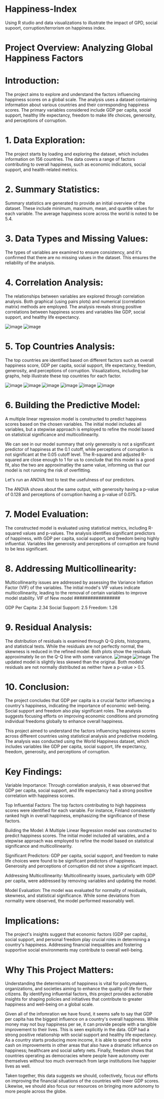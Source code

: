 # Happiness-Index
Using R studio and data visualizations to illustrate the impact of GPD, social supoort, corruption/terrorism on happiness index.

# Project Overview: Analyzing Global Happiness Factors

# Introduction:
The project aims to explore and understand the factors influencing happiness scores on a global scale. The analysis uses a dataset containing information about various countries and their corresponding happiness scores. The primary variables considered include GDP per capita, social support, healthy life expectancy, freedom to make life choices, generosity, and perceptions of corruption.

# 1. Data Exploration:
The project starts by loading and exploring the dataset, which includes information on 156 countries. The data covers a range of factors contributing to overall happiness, such as economic indicators, social support, and health-related metrics.

# 2. Summary Statistics:
Summary statistics are generated to provide an initial overview of the dataset. These include minimum, maximum, mean, and quartile values for each variable. The average happiness score across the world is noted to be 5.4.

# 3. Data Types and Missing Values:
The types of variables are examined to ensure consistency, and it's confirmed that there are no missing values in the dataset. This ensures the reliability of the analysis.

# 4. Correlation Analysis:
The relationships between variables are explored through correlation analysis. Both graphical (using pairs plots) and numerical (correlation matrix) methods are employed. The analysis reveals strong positive correlations between happiness scores and variables like GDP, social support, and healthy life expectancy.

![image](https://github.com/avijani/Happiness-Index/assets/123911009/0ca78f7b-9e61-4a87-9f7e-d81111f099cc)
![image](https://github.com/avijani/Happiness-Index/assets/123911009/05e291ae-160d-4698-83cb-cff78ce0b846)


# 5. Top Countries Analysis:
The top countries are identified based on different factors such as overall happiness score, GDP per capita, social support, life expectancy, freedom, generosity, and perceptions of corruption. Visualizations, including bar graphs, help illustrate these top countries for each factor.

![image](https://github.com/avijani/Happiness-Index/assets/123911009/eb9c5dcd-f8d4-42b4-9ce5-6a79923bbeef)
![image](https://github.com/avijani/Happiness-Index/assets/123911009/c2e6f8ec-847a-4bb8-a105-471f26633cc6)
![image](https://github.com/avijani/Happiness-Index/assets/123911009/923ecc05-960a-453f-a8d9-fe4006a0809a)
![image](https://github.com/avijani/Happiness-Index/assets/123911009/871fcc76-ce8a-4527-ab14-b37ffa6422bc)
![image](https://github.com/avijani/Happiness-Index/assets/123911009/0ee7d8b4-537a-4949-b05a-4828acdd0c29)
![image](https://github.com/avijani/Happiness-Index/assets/123911009/f31de2e4-3839-4a63-bf5d-03bd26f2e337)

# 6. Building the Predictive Model:
A multiple linear regression model is constructed to predict happiness scores based on the chosen variables. The initial model includes all variables, but a stepwise approach is employed to refine the model based on statistical significance and multicollinearity.

We can see in our model summary that only generosity is not a significant predictor of happiness at the 0.1 cutoff, while perceptions of corruption is not significant at the 0.05 cutoff level. The R-squared and adjusted R-squared are close enough to 1 for us to conclude that this model is a good fit, also the two are approximatley the same value, informing us that our model is not running the risk of overfitting.

Let's run an ANOVA test to test the usefulness of our predictors.

The ANOVA shows about the same output, with generosity having a p-value of 0.128 and perceptions of corruption having a p-value of 0.075.

# 7. Model Evaluation:
The constructed model is evaluated using statistical metrics, including R-squared values and p-values. The analysis identifies significant predictors of happiness, with GDP per capita, social support, and freedom being highly influential. Variables like generosity and perceptions of corruption are found to be less significant.

# 8. Addressing Multicollinearity:
Multicollinearity issues are addressed by assessing the Variance Inflation Factor (VIF) of the variables. The initial model's VIF values indicate multicollinearity, leading to the removal of certain variables to improve model stability.
VIF of New model
#################

GDP Per Capita:  2.34
Social Support:  2.5
Freedom:  1.26
# 9. Residual Analysis:
The distribution of residuals is examined through Q-Q plots, histograms, and statistical tests. While the residuals are not perfectly normal, the skewness is reduced in the refined model. Both plots show the residuals approximately lie on the Q-Q line with some variance.
![image](https://github.com/avijani/Happiness-Index/assets/123911009/21350c92-ab5b-486f-b238-494cc6b087b5)
![image](https://github.com/avijani/Happiness-Index/assets/123911009/23c20e67-7968-440f-b913-3173a2e31e8b)
The updated model is slightly less skewed than the original. Both models' residuals are not normally distributed as neither have a p-value > 0.5.

# 10. Conclusion:
The project concludes that GDP per capita is a crucial factor influencing a country's happiness, indicating the importance of economic well-being. Social support and freedom also play significant roles. The analysis suggests focusing efforts on improving economic conditions and promoting individual freedoms globally to enhance overall happiness.

This project aimed to understand the factors influencing happiness scores across different countries using statistical analysis and predictive modeling. The analysis was conducted using the World Happiness dataset, which includes variables like GDP per capita, social support, life expectancy, freedom, generosity, and perceptions of corruption.

# Key Findings:

Variable Importance: Through correlation analysis, it was observed that GDP per capita, social support, and life expectancy had a strong positive correlation with happiness scores.

 Top Influential Factors: The top factors contributing to high happiness scores were identified for each variable. For instance, Finland consistently ranked high in overall happiness, emphasizing the significance of these factors.

Building the Model: A Multiple Linear Regression model was constructed to predict happiness scores. The initial model included all variables, and a stepwise approach was employed to refine the model based on statistical significance and multicollinearity.

Significant Predictors: GDP per capita, social support, and freedom to make life choices were found to be significant predictors of happiness. Generosity and perceptions of corruption did not show a significant impact.

Addressing Multicollinearity: Multicollinearity issues, particularly with GDP per capita, were addressed by removing variables and updating the model.

Model Evaluation: The model was evaluated for normality of residuals, skewness, and statistical significance. While some deviations from normality were observed, the model performed reasonably well.

# Implications:

The project's insights suggest that economic factors (GDP per capita), social support, and personal freedom play crucial roles in determining a country's happiness. Addressing financial inequalities and fostering supportive social environments may contribute to overall well-being.

# Why This Project Matters:

Understanding the determinants of happiness is vital for policymakers, organizations, and societies aiming to enhance the quality of life for their citizens. By identifying influential factors, this project provides actionable insights for shaping policies and initiatives that contribute to greater happiness and well-being on a global scale.

Given all of the infomration we have found, it seems safe to say that GDP per capita has the biggest influence on a country's overall happiness. While money may not buy happiness per se, it can provide people with a tangible improvement to their lives. This is seen explicitly in the data. GDP had a strong positive relationship with social support and healthy life expectancy. As a country starts producing more income, it is able to spend that extra cash on improvements in other areas that also have a dramatic influence on happiness; healthcare and social safety nets. Finally, freedom shows that countries operating as democracies where people have autonomy over themselves without too much overreach from large institutions live happier lives as well.

Taken together, this data suggests we should, collectively, focus our efforts on improving the financial situations of the countries with lower GDP scores. Likewise, we should also focus our resources on bringing more autonomy to more people across the globe.
